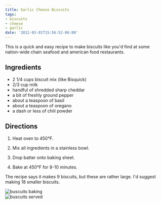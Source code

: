 ```yaml
---
title: Garlic Cheese Biscuits
tags:
- biscuits
- cheese
- garlic
date: '2012-03-01T15:56:52-06:00'
---
```

This is a quick and easy recipe to make biscuits like you'd find at
some nation-wide chain seafood and american food restaurants.


## Ingredients

* 2 1/4 cups biscuit mix (like Bisquick)
* 2/3 cup milk
* handful of shredded sharp cheddar
* a bit of freshly ground pepper
* about a teaspoon of basil
* about a teaspoon of oregano
* a dash or less of chili powder


## Directions

1.  Heat oven to 450&deg;F.

1.  Mix all ingredients in a stainless bowl.

1.  Drop batter onto baking sheet.

1.  Bake at 450&deg;F for 8-10 minutes.

The recipe says it makes 9 biscuits, but these are rather large. I'd suggest making 18 smaller biscuits.

<div class="row">
  <div class="col-xs-12 col-md-6">
    <img src="http://tt.imageshare.s3.amazonaws.com/recipes/cheesy-garlic-biscuits/baking-biscuits-1024.jpg" class="img-responsive" alt="buscuits baking" title="buscuits baking" />
  </div>
  <div class="col-xs-12 col-md-6">
    <img src="http://tt.imageshare.s3.amazonaws.com/recipes/cheesy-garlic-biscuits/served-soup-and-biscuits-1024.jpg" class="img-responsive" alt="buscuits served" title="buscuits served" />
  </div>
</div>
